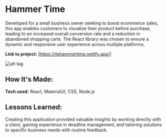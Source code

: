 # Hammer Time

Developed for a small business owner seeking to boost ecommerce sales, this app enables customers to visualize their product before purchase, leading to an increased overall conversion rate and a reduction in abandoned shopping carts. The React library was chosen to ensure a dynamic and responsive user experience across multiple platforms.

**Link to project:** [https://itshammertime.netlify.app/]

![alt tag](https://i.ibb.co/84Kw3TL/hammer-Time-Vid.gif)

## How It's Made:

**Tech used:** React, MaterialUI, CSS, Node.js

## Lessons Learned:

Creating this application provided valuable insights by working directly with a client, gaining experience in deadline management, and tailoring solutions to specific business needs with routine feedback.
